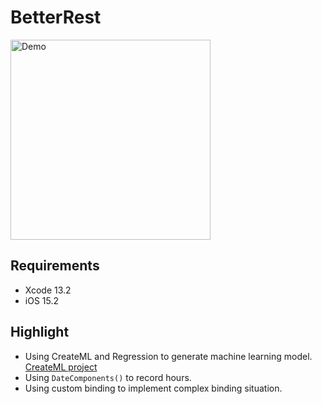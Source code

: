 # BetterRest

<img src="Documentation/demo.gif" alt="Demo" width="320"/>

## Requirements
* Xcode 13.2
* iOS 15.2

## Highlight
* Using CreateML and Regression to generate machine learning model. [CreateML project](https://github.com/ianchen0419/BetterRest/tree/main/BetterRest-ML.mlproj)
* Using `DateComponents()` to record hours.
* Using custom binding to implement complex binding situation.
